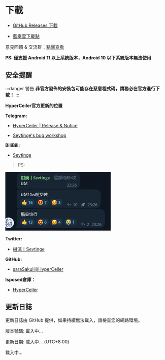# 下載

- [GitHub Releases 下載](https://github.com/saraSakuHj/Hyperceiler/releases)
 
- [藍奏雲下載點](http://api.sevtinge.cc/update.php)

意見回饋 & 交流群：[點擊查看](/zh_TW/Support.html)

**PS: 僅支援 Android 11 以上系統版本，Android 10 以下系統版本無法使用**

## 安全提醒

:::danger 警告
**非官方發佈的安裝包可能存在惡意程式碼，請務必在官方進行下載！**
:::

**HyperCeiler官方更新的位置**

**Telegram:**

- [HyperCeiler | Release & Notice ]( https://t.me/cemiuiler_release)

- [ Sevtinge's bug workshop ]( https://t.me/sevtinge_mod)

**BiliBili:**

- [Sevtinge ]( https://space.bilibili.com/526912874?share_medium=android&share_source=copy_link&bbid=XUEAD0CEAA31CC92AA11E37A31FD36C321555&ts=1690248939794)

>PS:

![bilibili](/images/bilibili.png)

**Twitter:**

- [紺漓丨Sevtinge ]( https://twitter.com/sevtinge)

**GitHub:**

- [saraSakuHj/HyperCeiler ]( https://github.com/saraSakuHj/Hyperceiler)

**lsposed倉庫：**

- [HyperCeiler]( https://modules.lsposed.org/module/com.sevtinge.hyperceiler)

## 更新日誌

<span id="hidden">更新日誌由 GitHub 提供，如果持續無法載入，請檢查您的網路環境。</span>

版本號碼: <span id="version">載入中...</span>

更新日期: <span id="date">載入中...</span> (UTC+8:00)

<p id="info">載入中...</p>

<script setup>
import FetchInfo from '/.vitepress/components/FetchInfo.vue'
</script>
<FetchInfo/>
